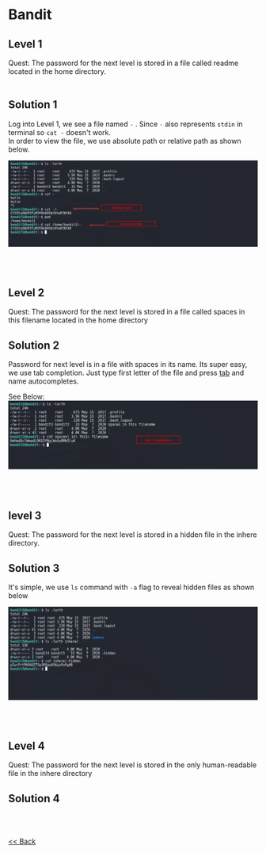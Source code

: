 # Bandit

## Level 1
Quest: The password for the next level is stored in a file called readme located in the home directory.
<br/><br/>
## Solution 1
Log into Level 1, we see a file named `-` . Since `-` also represents `stdin` in terminal so `cat -` doesn't work.<br/>
In order to view the file, we use absolute path or relative path as shown below.

![Level 1 Image](./images/Level1.png)

<br/>
<br/>

## Level 2
Quest: The password for the next level is stored in a file called spaces in this filename located in the home directory
<br/>
## Solution 2

Password for next level is in a file with spaces in its name. Its super easy, we use tab completion. Just type first letter of the file and press <u>tab</u> and name autocompletes.<br/>

See Below:
![Level 2 Image](./images/Level2.png)

<br/>
<br/>

## level 3
Quest: The password for the next level is stored in a hidden file in the inhere directory.
<br/>
## Solution 3
It's simple, we use `ls` command with `-a` flag to reveal hidden files as shown below

![Level 3 Image](./images/Level3.png)

<br/>
<br/>

## Level 4
Quest: The password for the next level is stored in the only human-readable file in the inhere directory
<br/>
## Solution 4


<br/>
<br/>

[<< Back](https://grey-fish.github.io/Bandit/index.html)
